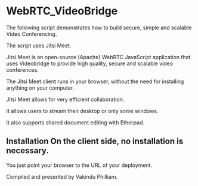 # WebRTC_VideoBridge
 The following script demonstrates how to build secure, simple and scalable Video Conferencing. 
 
 The script uses Jitsi Meet. 
 
 Jitsi Meet is an open-source (Apache) WebRTC JavaScript application that uses Videobridge to provide high quality, secure and scalable video conferences. 
 
 The Jitsi Meet client runs in your browser, without the need for installing anything on your computer. 
 
 Jitsi Meet allows for very efficient collaboration. 
 
 It allows users to stream their desktop or only some windows. 
 
 It also supports shared document editing with Etherpad. 
 
 ## Installation On the client side, no installation is necessary. 
 
 You just point your browser to the URL of your deployment.  
 
 Compiled and presented by Vakindu Philliam.
 



